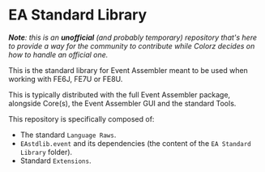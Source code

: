 # EA Standard Library

_**Note**: this is an **unofficial** (and probably temporary) repository that's here to provide a way for the community to contribute while Colorz decides on how to handle an official one._

This is the standard library for Event Assembler meant to be used when working with FE6J, FE7U or FE8U.

This is typically distributed with the full Event Assembler package, alongside Core(s), the Event Assembler GUI and the standard Tools.

This repository is specifically composed of:

- The standard `Language Raws`.
- `EAstdlib.event` and its dependencies (the content of the `EA Standard Library` folder).
- Standard `Extensions`.
